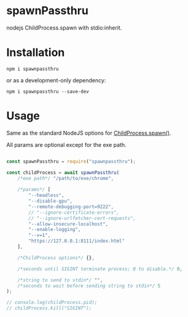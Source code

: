# spawnPassthru
nodejs ChildProcess.spawn with stdio:inherit.

Installation
============

`npm i spawnpassthru`

or as a development-only dependency: 

`npm i spawnpassthru --save-dev`

Usage
=====

Same as the standard NodeJS options for [ChildProcess.spawn()](https://nodejs.org/api/child_process.html#child_process_child_process_spawn_command_args_options).

All params are optional except for the exe path.

```JavaScript

const spawnPassthru = require("spawnpassthru");

const childProcess = await spawnPassthru(
	/*exe path*/ "/path/to/exe/chrome", 
	
	/*params*/ [
		"--headless", 
		"--disable-gpu", 
		"--remote-debugging-port=9222", 
		// "--ignore-certificate-errors", 
		// "--ignore-urlfetcher-cert-requests", 
		"--allow-insecure-localhost", 
		"--enable-logging", 
		"--v=1", 
		"https://127.0.0.1:8111/index.html"
	],

	/*ChildProcess options*/ {}, 

	/*seconds until SIGINT terminate process; 0 to disable.*/ 0, 

	/*string to send to stdin*/ "",
	/*seconds to wait before sending string to stdin*/ 5
);

// console.log(childProcess.pid);
// childProcess.kill("SIGINT");
```
